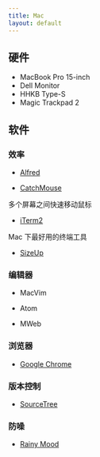 ```yaml
---
title: Mac
layout: default
---
```


## 硬件

* MacBook Pro 15-inch
* Dell Monitor
* HHKB Type-S
* Magic Trackpad 2

## 软件

### 效率

* [Alfred](https://www.alfredapp.com/)

* [CatchMouse](https://github.com/ROUND/CatchMouse)

多个屏幕之间快速移动鼠标

* [iTerm2](https://www.iterm2.com/)

Mac 下最好用的终端工具

* [SizeUp](http://www.irradiatedsoftware.com/sizeup/)


### 编辑器

* MacVim

* Atom

* MWeb

### 浏览器

* [Google Chrome](https://www.google.com/chrome/browser/desktop/)


### 版本控制

* [SourceTree](https://www.sourcetreeapp.com)



### 防噪

* [Rainy Mood](http://rainymood.com)


